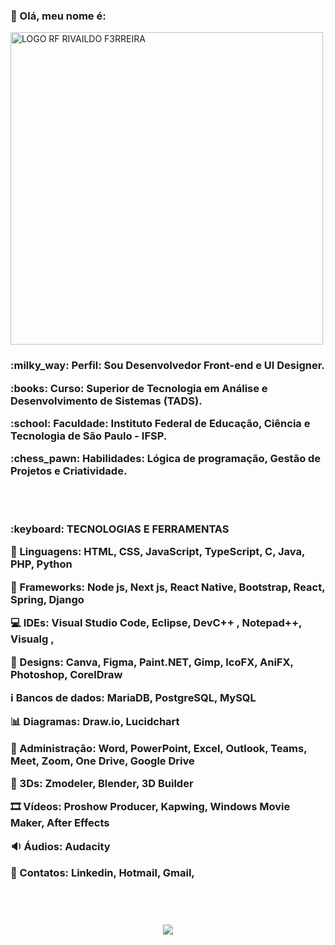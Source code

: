 <h3>
<p> 
👋 Olá, meu nome é:
</p>
</h3>

<p>
<a href="https://github.com/F3RREIRA">
<img alt="LOGO RF RIVAILDO F3RREIRA" title="rivaildo ferreira" src="https://github.com/F3RREIRA/Portifolio/blob/main/github/logo.png" width="500px" align="center"/>
</p>
</a>

<h3>
  <p>:milky_way: Perfil: Sou Desenvolvedor Front-end e UI Designer.</p>

  <p>:books: Curso: Superior de Tecnologia em Análise e Desenvolvimento de Sistemas (TADS).</p> 

  </p>:school: Faculdade: Instituto Federal de Educação, Ciência e Tecnologia de São Paulo - IFSP.</p>
  
  <p>:chess_pawn: Habilidades: Lógica de programação, Gestão de Projetos e Criatividade.</p>

<br>
<br>

  <p>:keyboard: TECNOLOGIAS E FERRAMENTAS </P>

:symbols: Linguagens: 
HTML, CSS, JavaScript, TypeScript, C, Java, PHP, Python

 📑 Frameworks:
Node js, Next js, React Native, Bootstrap, React, Spring, Django
 
:computer: IDEs: 
Visual Studio Code, Eclipse, DevC++ , Notepad++, Visualg , 

:art: Designs:
Canva, Figma, Paint.NET, Gimp, IcoFX, AniFX, Photoshop, CorelDraw

:information_source: Bancos de dados:
MariaDB, PostgreSQL, MySQL

:bar_chart: Diagramas:
Draw.io, Lucidchart

📇 Administração:
Word, PowerPoint, Excel, Outlook, Teams, Meet, Zoom, One Drive, Google Drive

🗿 3Ds:
Zmodeler, Blender, 3D Builder

🎞️ Vídeos:
Proshow Producer, Kapwing, Windows Movie Maker, After Effects

🔉
Áudios:
Audacity

:iphone: Contatos:
Linkedin, Hotmail, Gmail, 

<br> 
<br> 

<p align="center">
<a href="https://www.linkedin.com/in/rivaildoferreira" alt="Linkedin"> 
<img src="https://img.shields.io/badge/LinkedIn-0077B5?style=for-the-badge&logo=linkedin&logoColor=white&link=https://www.linkedin.com/in/rivaildoferreira"/> 
</a>

<!--<a href="https://www.linkedin.com/in/rivaildoferreira" alt="Hotmail"> 
<img src="https://img.shields.io/badge/LinkedIn-0077B5?style=for-the-badge&logo=hotmail&logoColor=white&link=https://www.linkedin.com/in/rivaildoferreira"/>
</a>

<a href="https://www.linkedin.com/in/rivaildoferreira" alt="Gmail"> 
<img src="https://img.shields.io/badge/LinkedIn-0077B5?style=for-the-badge&logo=gmail&logoColor=white&link=https://www.linkedin.com/in/rivaildoferreira"/>
</a>-->

</p>
</h3>
